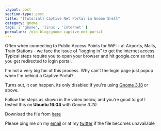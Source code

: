 ```yaml
---
layout: post
section-type: post
title: "[Tutorial] Captive Net Portal in Gnome Shell"
category: gnome
tags: [ 'gnome', 'linux', 'internet' ]
permalink: /old-blog/gnome-captive-net-portal
---
```


Often when connecting to Public Access Points for WiFi - at Airports, Malls, Train Stations - we face the issue of "logging in" to get the internet access. 
Typical steps require you to open your browser and hit google.com so that you get redirected to login portal.

I'm not a very big fan of this process. Why can't the login page just popup when I'm behind a Captive Portal?

Turns out, it can happen, its only disabled if you're using [Gnome 3.18](https://www.gnome.org/gnome-3/) or above.

Follow the steps as shown in the video below, and you're good to go! I tested this on **Ubuntu 16.04** with _Gnome 3.20_. 

<script type="text/javascript" src="https://asciinema.org/a/43983.js" id="asciicast-43983" async></script>

Download the file from [here](https://transfer.sh/R8ge4/20-connectivity-debian.conf)

Please ping me on my [email](mailto:aawaazdo@kartikarora.me) or at my [twitter](https://twitter.com/kartikarora95) if the file becomes unavailable